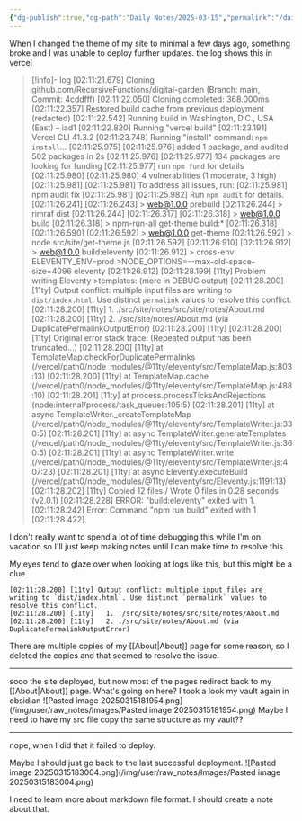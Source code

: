 ```yaml
---
{"dg-publish":true,"dg-path":"Daily Notes/2025-03-15","permalink":"/daily-notes/2025-03-15/","noteIcon":"","created":"2025-03-15"}
---
```


When I changed the theme of my site to minimal a few days ago, something broke and I was unable to deploy further updates. 
the log shows this in vercel

>[!info]- log 
> [02:11:21.679] Cloning github.com/RecursiveFunctions/digital-garden (Branch: main, Commit: 4cddfff)
>[02:11:22.050] Cloning completed: 368.000ms
>[02:11:22.357] Restored build cache from previous deployment (redacted)
>[02:11:22.542] Running build in Washington, D.C., USA (East) – iad1
>[02:11:22.820] Running "vercel build"
>[02:11:23.191] Vercel CLI 41.3.2
>[02:11:23.748] Running "install" command: `npm install`...
>[02:11:25.975] 
>[02:11:25.976] added 1 package, and audited 502 packages in 2s
>[02:11:25.976] 
>[02:11:25.977] 134 packages are looking for funding
>[02:11:25.977]   run `npm fund` for details
>[02:11:25.980] 
>[02:11:25.980] 4 vulnerabilities (1 moderate, 3 high)
>[02:11:25.981] 
>[02:11:25.981] To address all issues, run:
>[02:11:25.981]   npm audit fix
>[02:11:25.981] 
>[02:11:25.982] Run `npm audit` for details.
>[02:11:26.241] 
>[02:11:26.243] > web@1.0.0 prebuild
>[02:11:26.244] > rimraf dist
>[02:11:26.244] 
>[02:11:26.317] 
>[02:11:26.318] > web@1.0.0 build
>[02:11:26.318] > npm-run-all get-theme build:*
>[02:11:26.318] 
>[02:11:26.590] 
>[02:11:26.592] > web@1.0.0 get-theme
>[02:11:26.592] > node src/site/get-theme.js
>[02:11:26.592] 
>[02:11:26.910] 
>[02:11:26.912] > web@1.0.0 build:eleventy
>[02:11:26.912] > cross-env ELEVENTY_ENV=prod >NODE_OPTIONS=--max-old-space-size=4096 eleventy
>[02:11:26.912] 
>[02:11:28.199] [11ty] Problem writing Eleventy >templates: (more in DEBUG output)
>[02:11:28.200] [11ty] Output conflict: multiple input files are writing to `dist/index.html`. Use distinct `permalink` values to resolve this conflict.
>[02:11:28.200] [11ty]   1. ./src/site/notes/src/site/notes/About.md
>[02:11:28.200] [11ty]   2. ./src/site/notes/About.md (via DuplicatePermalinkOutputError)
>[02:11:28.200] [11ty] 
>[02:11:28.200] [11ty] Original error stack trace: (Repeated output has been truncated…)
>[02:11:28.200] [11ty]     at TemplateMap.checkForDuplicatePermalinks (/vercel/path0/node_modules/@11ty/eleventy/src/TemplateMap.js:803:13)
>[02:11:28.200] [11ty]     at TemplateMap.cache (/vercel/path0/node_modules/@11ty/eleventy/src/TemplateMap.js:488:10)
>[02:11:28.201] [11ty]     at process.processTicksAndRejections (node:internal/process/task_queues:105:5)
>[02:11:28.201] [11ty]     at async TemplateWriter._createTemplateMap (/vercel/path0/node_modules/@11ty/eleventy/src/TemplateWriter.js:330:5)
>[02:11:28.201] [11ty]     at async TemplateWriter.generateTemplates (/vercel/path0/node_modules/@11ty/eleventy/src/TemplateWriter.js:360:5)
>[02:11:28.201] [11ty]     at async TemplateWriter.write (/vercel/path0/node_modules/@11ty/eleventy/src/TemplateWriter.js:407:23)
>[02:11:28.201] [11ty]     at async Eleventy.executeBuild (/vercel/path0/node_modules/@11ty/eleventy/src/Eleventy.js:1191:13)
>[02:11:28.202] [11ty] Copied 12 files / Wrote 0 files in 0.28 seconds (v2.0.1)
>[02:11:28.228] ERROR: "build:eleventy" exited with 1.
>[02:11:28.242] Error: Command "npm run build" exited with 1
>[02:11:28.422] 

I don't really want to spend a lot of time debugging this while I'm on vacation so I'll just keep making notes until I can make time to resolve this.

My eyes tend to glaze over when looking at logs like this, but this might be a clue
```
[02:11:28.200] [11ty] Output conflict: multiple input files are writing to `dist/index.html`. Use distinct `permalink` values to resolve this conflict.
[02:11:28.200] [11ty]   1. ./src/site/notes/src/site/notes/About.md
[02:11:28.200] [11ty]   2. ./src/site/notes/About.md (via DuplicatePermalinkOutputError)
```

There are multiple copies of my [[About\|About]] page for some reason, so I deleted the copies and that seemed to resolve the issue.

----
sooo the site deployed, but now most of the pages redirect back to my [[About\|About]] page. What's going on here? I took a look my vault again in obsidian
![Pasted image 20250315181954.png](/img/user/raw_notes/Images/Pasted image 20250315181954.png)
Maybe I need to have my src file copy the same structure as my vault??

---------
nope, when I did that it failed to deploy.

Maybe I should just go back to the last successful deployment.
![Pasted image 20250315183004.png](/img/user/raw_notes/Images/Pasted image 20250315183004.png)

I need to learn more about markdown file format. I should create a note about that.

